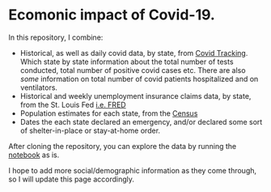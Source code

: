 
# Ecomonic impact of Covid-19. 

In this repository, I combine:  

* Historical, as well as daily covid data, by state, from [Covid Tracking](https://covidtracking.com/api/v1/states/daily). Which state by state information about the total number of tests conducted, total number of positive covid cases etc. There are also _some_ information on total number of covid patients hospitalized and on ventilators.   
* Historical and weekly unemployment insurance claims data, by state, from the St. Louis Fed [i.e. FRED](https://fred.stlouisfed.org/release/tables?rid=180&eid=259008)  
* Population estimates for each state, from the [Census](https://www.census.gov/data/tables/time-series/demo/popest/2010s-state-total.html#par_textimage)  
* Dates the each state declared an emergency, and/or declared some sort of shelter-in-place or stay-at-home order.  

After cloning the repository, you can explore the data by running the [notebook](https://github.com/alqabandi/daml_covid/blob/master/unemployment/visualization/visuals.ipynb) as is.  

I hope to add more social/demographic information as they come through, so I will update this page accordingly.  

